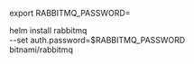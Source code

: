export RABBITMQ_PASSWORD=

helm install rabbitmq \
  --set auth.password=$RABBITMQ_PASSWORD \
    bitnami/rabbitmq